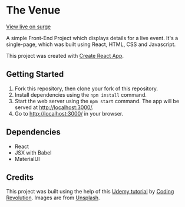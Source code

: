 # The Venue

[View live on surge](http://invincible-route.surge.sh/)

A simple Front-End Project which displays details for a live event. It's a single-page, which was built using React, HTML, CSS and Javascript.

This project was created with [Create React App](https://github.com/facebook/create-react-app).

## Getting Started

1. Fork this repository, then clone your fork of this repository.
2. Install dependencies using the `npm install` command.
3. Start the web server using the `npm start` command. The app will be served at <http://localhost:3000/>.
4. Go to <http://localhost:3000/> in your browser.

## Dependencies

- React
- JSX with Babel
- MaterialUI

## Credits

This project was built using the help of this [Udemy tutorial](https://www.udemy.com/the-react-practice-course-learn-by-building-projects) by [Coding Revolution](https://www.udemy.com/user/codign-revolution/).
Images are from [Unsplash](https://unsplash.com/).